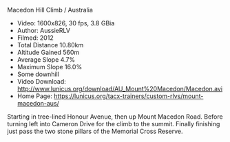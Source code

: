 Macedon Hill Climb / Australia

  * Video: 1600x826, 30 fps, 3.8 GBia
  * Author: AussieRLV
  * Filmed: 2012
  * Total Distance	10.80km
  * Altitude Gained	560m
  * Average Slope	4.7%
  * Maximum Slope	16.0%
  * Some downhill
  * Video Download: http://www.lunicus.org/download/AU_Mount%20Macedon/Macedon.avi
  * Home Page: https://lunicus.org/tacx-trainers/custom-rlvs/mount-macedon-aus/
 
Starting in tree-lined Honour Avenue, then up Mount Macedon Road. Before turning left into Cameron Drive for the climb
to the summit. Finally finishing just pass the two stone pillars of the Memorial Cross Reserve.
